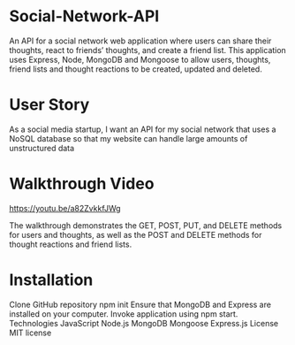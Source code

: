 # Social-Network-API

An API for a social network web application where users can share their thoughts, react to friends’ thoughts, and create a friend list. This application uses Express, Node, MongoDB and Mongoose to allow users, thoughts, friend lists and thought reactions to be created, updated and deleted.

# User Story
As a social media startup, I want an API for my social network that uses a NoSQL database so that my website can handle large amounts of unstructured data

# Walkthrough Video
https://youtu.be/a82ZvkkfJWg

The walkthrough demonstrates the GET, POST, PUT, and DELETE methods for users and thoughts, as well as the POST and DELETE methods for thought reactions and friend lists.

# Installation
Clone GitHub repository
npm init
Ensure that MongoDB and Express are installed on your computer.
Invoke application using npm start.
Technologies
JavaScript
Node.js
MongoDB
Mongoose
Express.js
License
MIT license

